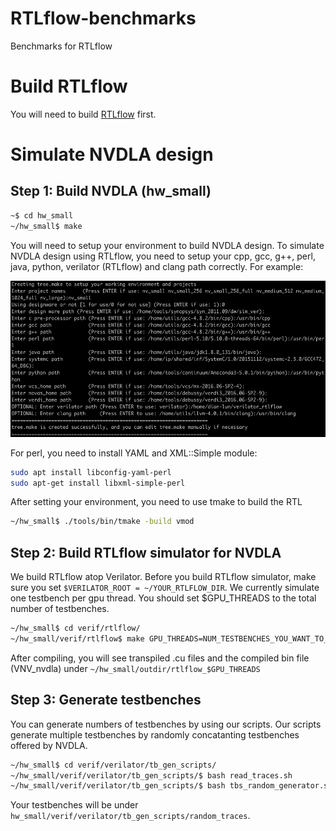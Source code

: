# RTLflow-benchmarks
Benchmarks for RTLflow

# Build RTLflow
You will need to build [RTLflow](https://github.com/dian-lun-lin/verilator) first.

# Simulate NVDLA design


## Step 1: Build NVDLA (hw_small)
```bash
~$ cd hw_small
~/hw_small$ make
```
You will need to setup your environment to build NVDLA design. To simulate NVDLA design using RTLflow, you need to setup your cpp, gcc, g++, perl, java, python, verilator (RTLflow) and clang path correctly. For example:
<p align=center>
<img src="./img/env.png" width="725" height="250"/>
</p>

For perl, you need to install YAML and XML::Simple module:
```bash
sudo apt install libconfig-yaml-perl
sudo apt-get install libxml-simple-perl
```

After setting your environment, you need to use tmake to build the RTL

```bash
~/hw_small$ ./tools/bin/tmake -build vmod
```

## Step 2: Build RTLflow simulator for NVDLA
We build RTLflow atop Verilator. Before you build RTLflow simulator, make sure you set ```$VERILATOR_ROOT = ~/YOUR_RTLFLOW_DIR```.
We currently simulate one testbench per gpu thread. You should set $GPU_THREADS to the total number of testbenches.
 ```bash
 ~/hw_small$ cd verif/rtlflow/
 ~/hw_small/verif/rtlflow$ make GPU_THREADS=NUM_TESTBENCHES_YOU_WANT_TO_SIMULATE
 ```
 After compiling, you will see transpiled .cu files and the compiled bin file (VNV_nvdla) under ```~/hw_small/outdir/rtlflow_$GPU_THREADS```

## Step 3: Generate testbenches
You can generate numbers of testbenches by using our scripts. Our scripts generate multiple testbenches by randomly concatanting testbenches offered by NVDLA.

```bash
~/hw_small$ cd verif/verilator/tb_gen_scripts/
~/hw_small/verif/verilator/tb_gen_scripts/$ bash read_traces.sh
~/hw_small/verif/verilator/tb_gen_scripts/$ bash tbs_random_generator.sh NUMBER_OF_TESTBENCHES_YOU_WANT
```
Your testbenches will be under ```hw_small/verif/verilator/tb_gen_scripts/random_traces```.


